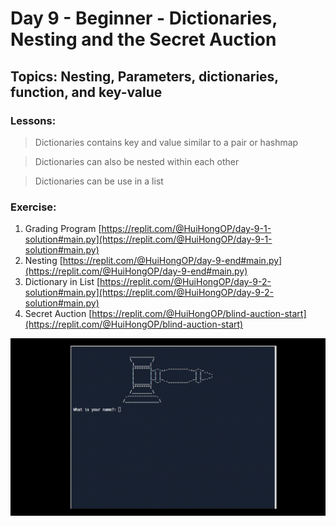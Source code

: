 # Day 9 - Beginner - Dictionaries, Nesting and the Secret Auction

## Topics: Nesting, Parameters, dictionaries, function, and key-value

### Lessons:
> Dictionaries contains key and value similar to a pair or hashmap

> Dictionaries can also be nested within each other

> Dictionaries can be use in a list

### Exercise:
1. Grading Program [https://replit.com/@HuiHongOP/day-9-1-solution#main.py](https://replit.com/@HuiHongOP/day-9-1-solution#main.py)
2. Nesting [https://replit.com/@HuiHongOP/day-9-end#main.py](https://replit.com/@HuiHongOP/day-9-end#main.py)
3. Dictionary in List [https://replit.com/@HuiHongOP/day-9-2-solution#main.py](https://replit.com/@HuiHongOP/day-9-2-solution#main.py)
4. Secret Auction [https://replit.com/@HuiHongOP/blind-auction-start](https://replit.com/@HuiHongOP/blind-auction-start)


<img src=demo/day9.gif>